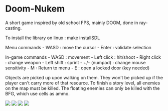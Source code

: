 # Doom-Nukem

A short game inspired by old school FPS, mainly DOOM, done in ray-casting.

To install the library on linux : make installSDL

Menu commands
	- WASD : move the cursor
	- Enter : validate selection

In-game commands
	- WASD : movement
	- Left click : hit/shoot
	- Right click : change weapon
	- Left shift : sprint
	- +/- (numpad) : change mouse sensitivity
	- M : Return to menu
	- E : open a locked door (key needed)

Objects are picked up upon walking on them. They won't be picked up if the player can't carry more of that resource.
To finish a story level, all enemies on the map must be killed.
The floating enemies can only be killed with the BFG, which use cells as ammo.

![](readme_images/doom_gif1.gif)
![](readme_images/doom_gif2.gif)
![](readme_images/doom_gif3.gif)
![](readme_images/doom_gif4.gif)
